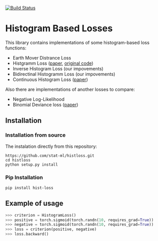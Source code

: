 [![Build Status](https://travis-ci.com/stat-ml/histloss.svg?token=oPGnutpqNa9oAaMSKt7n&branch=main)](https://travis-ci.com/stat-ml/histloss)

# Histogram Based Losses

This library contains implementations of some histogram-based loss functions:
- Earth Mover Distrance Loss
- Histgramm Loss ([paper](https://arxiv.org/pdf/1611.00822.pdf), [original code](https://github.com/madkn/HistogramLoss))
- Inverse Histogram Loss (our impovements)
- Bidirectinal Histogramm Loss (our impovements)
- Continuous Histogram Loss ([paper](https://arxiv.org/pdf/2004.02830v1.pdf))

Also there are implementations of another losses to compare:
- Negative Log-Likelihood
- Binomial Deviance loss ([paper](https://arxiv.org/pdf/1407.4979.pdf))

## Installation

### Installation from source
The instalation directly from this repository:
```
https://github.com/stat-ml/histloss.git
cd histloss
python setup.py install
```

### Pip Installation
```
pip install hist-loss
```


## Example of usage

```Python
>>> criterion = HistogramLoss()
>>> positive = torch.sigmoid(torch.randn(10, requires_grad=True))
>>> negative = torch.sigmoid(torch.randn(10, requires_grad=True))
>>> loss = criterion(positive, negative)
>>> loss.backward()
```
